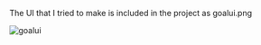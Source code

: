 The UI that I tried to make is included in the project as goalui.png

![goalui](https://user-images.githubusercontent.com/59976112/110809295-cdd5a200-8295-11eb-941b-e205ef8e07a7.png)
